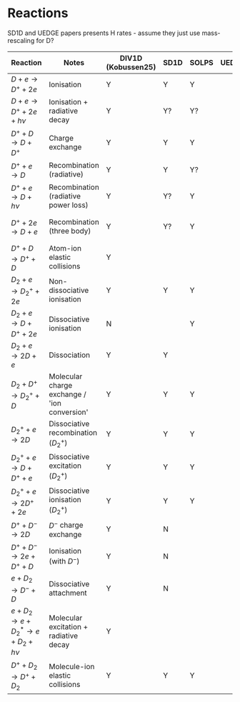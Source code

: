 # Reactions

SD1D and UEDGE papers presents H rates - assume they just use mass-rescaling for D?

| Reaction                                   | Notes                                        | DIV1D (Kobussen25) | SD1D | SOLPS | UEDGE | Hermes-3 | EIRENE database      |
| ------------------------------------------ | -------------------------------------------- | ------------------ | ---- | ----- | ----- | -------- | -------------------- |
| $D     + e   \to D^+   + 2e$               | Ionisation                                   | Y                  | Y    | Y     |       |          | AMJUEL H.4 2.1.5     |
| $D     + e   \to D^+   + 2e  + h\nu$       | Ionisation + radiative decay                 | Y                  | Y?   | Y?    |       |          |                      |
| $D^+   + D   \to D     + D^+$              | Charge exchange                              | Y                  | Y    | Y     |       |          | HYDHEL H.1,3 3.1.8   |
| $D^+   + e   \to D$                        | Recombination (radiative)                    | Y                  | Y    | Y?    |       |          |                      |
| $D^+   + e   \to D     + h\nu$             | Recombination (radiative power loss)         | Y                  | Y?   | Y     |       |          | AMJUEL H.4,10 2.1.8  |
| $D^+   + 2e  \to D     + e$                | Recombination (three body)                   | Y                  | Y?   | Y     |       | Y        | AMJUEL H.4,10 2.1.8? |
| $D^+   + D   \to D^+   + D$                | Atom-ion elastic collisions                  | Y                  |      |       |       |          |                      |
| $D_2   + e   \to D_2^+ + 2e$               | Non-dissociative ionisation                  | Y                  | Y    | Y     |       |          | AMJUEL H.4 2.1.9     |
| $D_2   + e   \to D     + D^+ + 2e$         | Dissociative ionisation                      | N                  |      | Y     |       |          | AMJUEL H.4 2.1.10    |
| $D_2   + e   \to 2D    + e$                | Dissociation                                 | Y                  | Y    |       |       |          | AMJUEL H.4 2.1.5g    |
| $D_2   + D^+ \to D_2^+ + D$                | Molecular charge exchange / 'ion conversion' | Y                  | Y    | Y     |       |          | AMJUEL H.2 3.2.3     |
| $D_2^+ + e   \to 2D$                       | Dissociative recombination ($D_2^+$)         | Y                  | Y    | Y     |       |          | AMJUEL H.4 2.2.14    |
| $D_2^+ + e   \to D     + D^+ + e$          | Dissociative excitation ($D_2^+$)            | Y                  | Y    | Y     |       |          | AMJUEL H.4 2.2.12    |
| $D_2^+ + e   \to 2D^+  + 2e$               | Dissociative ionisation ($D_2^+$)            | Y                  | Y    | Y     |       |          | AMJUEL H.4 2.2.11    |
| $D^+   + D^- \to 2D$                       | $D^-$ charge exchange                        | Y                  | N    |       |       |          |                      |
| $D^+   + D^- \to 2e + D^+ + D$             | Ionisation (with $D^−$)                      | Y                  | N    |       |       |          |                      |
| $e + D_2 \to D^- + D$                      | Dissociative attachment                      | Y                  | N    |       |       |          |                      |
| $e + D_2 \to e + D_2^* \to e + D_2 + h\nu$ | Molecular excitation + radiative decay       | Y                  |      |       |       |          |                      |
| $D^+ + D_2 \to D^+ + D_2$                  | Molecule-ion elastic collisions              | Y                  | Y    | Y     |       |          | AMJUEL H.0,1,3 0.3T  |
